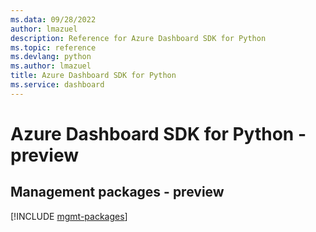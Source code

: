 ```yaml
---
ms.data: 09/28/2022
author: lmazuel
description: Reference for Azure Dashboard SDK for Python
ms.topic: reference
ms.devlang: python
ms.author: lmazuel
title: Azure Dashboard SDK for Python
ms.service: dashboard
---
```

# Azure Dashboard SDK for Python - preview

## Management packages - preview
[!INCLUDE [mgmt-packages](dashboard-mgmt-index.md)]
